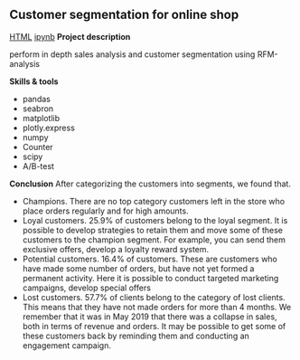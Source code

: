 Customer segmentation for online shop
-------------------------------------

[HTML]([Ecom/final-8671d3bf-143f-48e9-b84f-c23639b8d119.html](https://github.com/annashabanova/Portfolio/blob/764f1955d625089849224543bc5ee43b5c838699/Ecom/final-8671d3bf-143f-48e9-b84f-c23639b8d119.html))
[ipynb](https://github.com/annashabanova/Portfolio/blob/6a437b9252f82ad128869055232f222ce66f5950/Ecom/ecom-engl-pic.ipynb)
**Project description**

perform in depth sales analysis and customer segmentation using RFM-analysis

**Skills & tools**
- pandas
- seabron
- matplotlib
- plotly.express
- numpy
- Counter
- scipy
- A/B-test

**Conclusion**
After categorizing the customers into segments, we found that.
- Champions. There are no top category customers left in the store who place orders regularly and for high amounts.
- Loyal customers. 25.9% of customers belong to the loyal segment. It is possible to develop strategies to retain them and move some of these customers to the champion segment. For example, you can send them exclusive offers, develop a loyalty reward system.
- Potential customers. 16.4% of customers. These are customers who have made some number of orders, but have not yet formed a permanent activity. Here it is possible to conduct targeted marketing campaigns, develop special offers
- Lost customers. 57.7% of clients belong to the category of lost clients. This means that they have not made orders for more than 4 months. We remember that it was in May 2019 that there was a collapse in sales, both in terms of revenue and orders. It may be possible to get some of these customers back by reminding them and conducting an engagement campaign.
